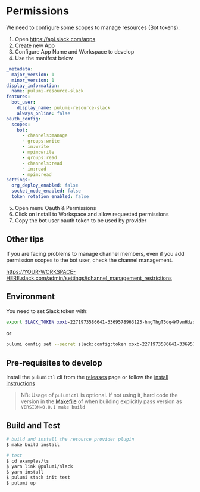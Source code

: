 # Permissions
We need to configure some scopes to manage resources (Bot tokens):


1. Open https://api.slack.com/apps
2. Create new App
3. Configure App Name and Workspace to develop
4. Use the manifest below
```yaml
_metadata:
  major_version: 1
  minor_version: 1
display_information:
  name: pulumi-resource-slack
features:
  bot_user:
    display_name: pulumi-resource-slack
    always_online: false
oauth_config:
  scopes:
    bot:
      - channels:manage
      - groups:write
      - im:write
      - mpim:write
      - groups:read
      - channels:read
      - im:read
      - mpim:read
settings:
  org_deploy_enabled: false
  socket_mode_enabled: false
  token_rotation_enabled: false
```
5. Open menu Oauth & Permissions
6. Click on Install to Workspace and allow requested permissions
7. Copy the bot user oauth token to be used by provider

## Other tips
If you are facing problems to manage channel members, even if you add permission scopes to the bot user, check the channel management.

https://YOUR-WORKSPACE-HERE.slack.com/admin/settings#channel_management_restrictions
 
## Environment
You need to set Slack token with:

```sh
export SLACK_TOKEN xoxb-2271973586641-3369578963123-hngThgT5dq4W7vmHdzd91T3H
```
or
```sh
pulumi config set --secret slack:config:token xoxb-2271973586641-3369578963123-hngThgT5dq4W7vmHdzd91T3H
```

## Pre-requisites to develop

Install the `pulumictl` cli from the [releases](https://github.com/pulumi/pulumictl/releases) page or follow the [install instructions](https://github.com/pulumi/pulumictl#installation)

> NB: Usage of `pulumictl` is optional. If not using it, hard code the version in the [Makefile](Makefile) of when building explicitly pass version as `VERSION=0.0.1 make build`

## Build and Test

```bash
# build and install the resource provider plugin
$ make build install

# test
$ cd examples/ts
$ yarn link @pulumi/slack
$ yarn install
$ pulumi stack init test
$ pulumi up
```
